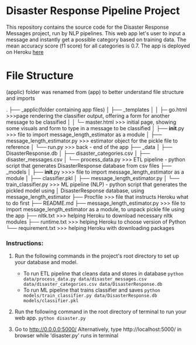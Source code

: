 # Disaster Response Pipeline Project
This repository contains the source code for the Disaster Response Messages project, run by NLP pipelines. This web app let's user to input a message and instantly get a possible category based on training data. The mean accuracy score (f1 score) for all categories is 0.7.
The app is deployed on Heroku [here](https://disaster-response-app-mv.herokuapp.com/)

# File Structure
(applic) folder was renamed from (app) to better understand file structure and imports

.
├── _applic(folder containing app files)
│   ├── _templates
│   │  ├─ go.html >>>page rendering the classifier output, offering a form for another message to be classified
│   │  └─ master.html >>> initial page, showing some visuals and form to type in a message to be classified
│   ├── __init__.py >>> file to import message_length_estimator as a module
│   ├── message_length_estimator.py >>> estimator object for the pickle file to reference
│   └── run.py >>> back - end of the app
├── _data
│   ├── DisasterResponse.db
│   ├── disaster_categories.csv
│   ├── disaster_messages.csv
│   └── process_data.py >>> ETL pipeline - python script that generates DisasterResponse database from csv files
├── _models
│   ├── __init__.py >>>> file to import message_length_estimator as a module
│   ├── classifier.pkl
│   ├── message_length_estimator.py
│   └── train_classifier.py >>> ML pipeline (NLP) - python script that generates the pickled model using 
│                               DisasterResponse database, using message_length_estimator
├── Procfile >>> file that instructs Heroku what to do first
├── README.md
├── message_length_estimator.py >>> file to import message_length_estimator as a module, to unpack pickle file using the app
├── nltk.txt >>> helping Heroku to download necessary nltk modules
├── runtime.txt >>> helping Heroku to choose version of Python
└── requirement.txt >>> helping Heroku with downloading packages

### Instructions:
1. Run the following commands in the project's root directory to set up your database and model.

    - To run ETL pipeline that cleans data and stores in database
        `python data/process_data.py data/disaster_messages.csv data/disaster_categories.csv data/DisasterResponse.db`
    - To run ML pipeline that trains classifier and saves
        `python models/train_classifier.py data/DisasterResponse.db models/classifier.pkl`

2. Run the following command in the root directory of terminal to run your web app.
    `python disaster.py`

3. Go to http://0.0.0.0:5000/
   Alternatively, type http://localhost:5000/ in browser while 'disaster.py' runs in terminal
